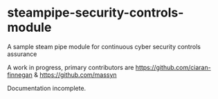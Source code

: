 # steampipe-security-controls-module
A sample steam pipe module for continuous cyber security controls assurance

A work in progress, primary contributors are https://github.com/ciaran-finnegan & https://github.com/massyn

Documentation incomplete.
